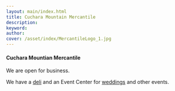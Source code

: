 ```yaml
---
layout: main/index.html
title: Cuchara Mountain Mercantile
description:
keyword:
author:
cover: /asset/index/MercantileLogo_1.jpg
---
```


#### Cuchara Mountian Mercantile

We are open for business.

We have a [deli](/deli) and an Event Center for [weddings](/weddings/) and other events.
